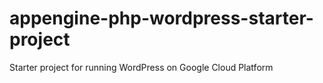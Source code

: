 appengine-php-wordpress-starter-project
=======================================

Starter project for running WordPress on Google Cloud Platform
